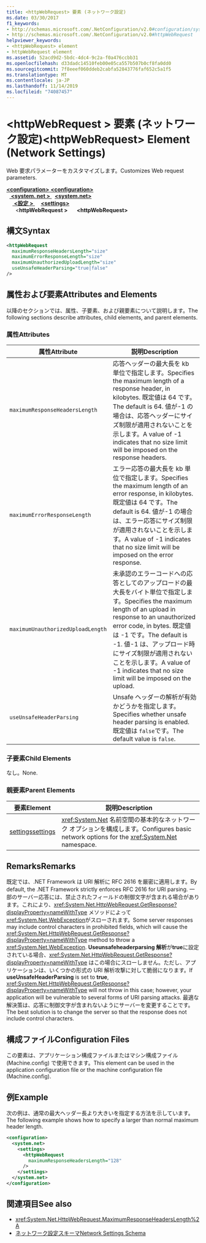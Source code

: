 ```yaml
---
title: <httpWebRequest> 要素 (ネットワーク設定)
ms.date: 03/30/2017
f1_keywords:
- http://schemas.microsoft.com/.NetConfiguration/v2.0#configuration/system.net/settings/httpWebRequest
- http://schemas.microsoft.com/.NetConfiguration/v2.0#httpWebRequest
helpviewer_keywords:
- <httpWebRequest> element
- httpWebRequest element
ms.assetid: 52acd9d2-5bdc-4dc4-9c2a-f0a476ccbb31
ms.openlocfilehash: d33dadc14510feb00e05ca557b507b0cf8fa0dd0
ms.sourcegitcommit: 7f8eeef060ddeb2cabfa52843776faf652c5a1f5
ms.translationtype: MT
ms.contentlocale: ja-JP
ms.lasthandoff: 11/14/2019
ms.locfileid: "74087457"
---
```

# <a name="httpwebrequest-element-network-settings"></a><span data-ttu-id="d01de-102">\<httpWebRequest > 要素 (ネットワーク設定)</span><span class="sxs-lookup"><span data-stu-id="d01de-102">\<httpWebRequest> Element (Network Settings)</span></span>
<span data-ttu-id="d01de-103">Web 要求パラメーターをカスタマイズします。</span><span class="sxs-lookup"><span data-stu-id="d01de-103">Customizes Web request parameters.</span></span>  

<span data-ttu-id="d01de-104">[ **\<configuration>** ](../configuration-element.md)</span><span class="sxs-lookup"><span data-stu-id="d01de-104">[**\<configuration>**](../configuration-element.md)</span></span>\
<span data-ttu-id="d01de-105">&nbsp;&nbsp;[ **\<system. net >** ](system-net-element-network-settings.md)</span><span class="sxs-lookup"><span data-stu-id="d01de-105">&nbsp;&nbsp;[**\<system.net>**](system-net-element-network-settings.md)</span></span>\
<span data-ttu-id="d01de-106">&nbsp;&nbsp;&nbsp;&nbsp;[ **\<設定 >** ](settings-element-network-settings.md)</span><span class="sxs-lookup"><span data-stu-id="d01de-106">&nbsp;&nbsp;&nbsp;&nbsp;[**\<settings>**](settings-element-network-settings.md)</span></span>\
<span data-ttu-id="d01de-107">&nbsp;&nbsp;&nbsp;&nbsp;&nbsp;&nbsp;\<**httpWebRequest >**</span><span class="sxs-lookup"><span data-stu-id="d01de-107">&nbsp;&nbsp;&nbsp;&nbsp;&nbsp;&nbsp;**\<httpWebRequest>**</span></span>

## <a name="syntax"></a><span data-ttu-id="d01de-108">構文</span><span class="sxs-lookup"><span data-stu-id="d01de-108">Syntax</span></span>  
  
```xml  
<httpWebRequest  
  maximumResponseHeadersLength="size"  
  maximumErrorResponseLength="size"  
  maximumUnauthorizedUploadLength="size"  
  useUnsafeHeaderParsing="true|false"  
/>  
```  
  
## <a name="attributes-and-elements"></a><span data-ttu-id="d01de-109">属性および要素</span><span class="sxs-lookup"><span data-stu-id="d01de-109">Attributes and Elements</span></span>  
 <span data-ttu-id="d01de-110">以降のセクションでは、属性、子要素、および親要素について説明します。</span><span class="sxs-lookup"><span data-stu-id="d01de-110">The following sections describe attributes, child elements, and parent elements.</span></span>  
  
### <a name="attributes"></a><span data-ttu-id="d01de-111">属性</span><span class="sxs-lookup"><span data-stu-id="d01de-111">Attributes</span></span>  
  
|<span data-ttu-id="d01de-112">**属性**</span><span class="sxs-lookup"><span data-stu-id="d01de-112">**Attribute**</span></span>|<span data-ttu-id="d01de-113">**説明**</span><span class="sxs-lookup"><span data-stu-id="d01de-113">**Description**</span></span>|  
|-------------------|---------------------|  
|`maximumResponseHeadersLength`|<span data-ttu-id="d01de-114">応答ヘッダーの最大長を kb 単位で指定します。</span><span class="sxs-lookup"><span data-stu-id="d01de-114">Specifies the maximum length of a response header, in kilobytes.</span></span> <span data-ttu-id="d01de-115">既定値は 64 です。</span><span class="sxs-lookup"><span data-stu-id="d01de-115">The default is 64.</span></span> <span data-ttu-id="d01de-116">値が-1 の場合は、応答ヘッダーにサイズ制限が適用されないことを示します。</span><span class="sxs-lookup"><span data-stu-id="d01de-116">A value of -1 indicates that no size limit will be imposed on the response headers.</span></span>|  
|`maximumErrorResponseLength`|<span data-ttu-id="d01de-117">エラー応答の最大長を kb 単位で指定します。</span><span class="sxs-lookup"><span data-stu-id="d01de-117">Specifies the maximum length of an error response, in kilobytes.</span></span> <span data-ttu-id="d01de-118">既定値は 64 です。</span><span class="sxs-lookup"><span data-stu-id="d01de-118">The default is 64.</span></span> <span data-ttu-id="d01de-119">値が-1 の場合は、エラー応答にサイズ制限が適用されないことを示します。</span><span class="sxs-lookup"><span data-stu-id="d01de-119">A value of -1 indicates that no size limit will be imposed on the error response.</span></span>|  
|`maximumUnauthorizedUploadLength`|<span data-ttu-id="d01de-120">未承認のエラーコードへの応答としてのアップロードの最大長をバイト単位で指定します。</span><span class="sxs-lookup"><span data-stu-id="d01de-120">Specifies the maximum length of an upload in response to an unauthorized error code, in bytes.</span></span> <span data-ttu-id="d01de-121">既定値は -1 です。</span><span class="sxs-lookup"><span data-stu-id="d01de-121">The default is -1.</span></span> <span data-ttu-id="d01de-122">値-1 は、アップロード時にサイズ制限が適用されないことを示します。</span><span class="sxs-lookup"><span data-stu-id="d01de-122">A value of -1 indicates that no size limit will be imposed on the upload.</span></span>|  
|`useUnsafeHeaderParsing`|<span data-ttu-id="d01de-123">Unsafe ヘッダーの解析が有効かどうかを指定します。</span><span class="sxs-lookup"><span data-stu-id="d01de-123">Specifies whether unsafe header parsing is enabled.</span></span> <span data-ttu-id="d01de-124">既定値は `false`です。</span><span class="sxs-lookup"><span data-stu-id="d01de-124">The default value is `false`.</span></span>|  
  
### <a name="child-elements"></a><span data-ttu-id="d01de-125">子要素</span><span class="sxs-lookup"><span data-stu-id="d01de-125">Child Elements</span></span>  
 <span data-ttu-id="d01de-126">なし。</span><span class="sxs-lookup"><span data-stu-id="d01de-126">None.</span></span>  
  
### <a name="parent-elements"></a><span data-ttu-id="d01de-127">親要素</span><span class="sxs-lookup"><span data-stu-id="d01de-127">Parent Elements</span></span>  
  
|<span data-ttu-id="d01de-128">**要素**</span><span class="sxs-lookup"><span data-stu-id="d01de-128">**Element**</span></span>|<span data-ttu-id="d01de-129">**説明**</span><span class="sxs-lookup"><span data-stu-id="d01de-129">**Description**</span></span>|  
|-----------------|---------------------|  
|[<span data-ttu-id="d01de-130">settings</span><span class="sxs-lookup"><span data-stu-id="d01de-130">settings</span></span>](settings-element-network-settings.md)|<span data-ttu-id="d01de-131"><xref:System.Net> 名前空間の基本的なネットワーク オプションを構成します。</span><span class="sxs-lookup"><span data-stu-id="d01de-131">Configures basic network options for the <xref:System.Net> namespace.</span></span>|  
  
## <a name="remarks"></a><span data-ttu-id="d01de-132">Remarks</span><span class="sxs-lookup"><span data-stu-id="d01de-132">Remarks</span></span>  
 <span data-ttu-id="d01de-133">既定では、.NET Framework は URI 解析に RFC 2616 を厳密に適用します。</span><span class="sxs-lookup"><span data-stu-id="d01de-133">By default, the .NET Framework strictly enforces RFC 2616 for URI parsing.</span></span> <span data-ttu-id="d01de-134">一部のサーバー応答には、禁止されたフィールドの制御文字が含まれる場合があります。これにより、<xref:System.Net.HttpWebRequest.GetResponse?displayProperty=nameWithType> メソッドによって <xref:System.Net.WebException>がスローされます。</span><span class="sxs-lookup"><span data-stu-id="d01de-134">Some server responses may include control characters in prohibited fields, which will cause the <xref:System.Net.HttpWebRequest.GetResponse?displayProperty=nameWithType> method to throw a <xref:System.Net.WebException>.</span></span> <span data-ttu-id="d01de-135">**Useunsafeheaderparsing 解析**が**true**に設定されている場合、<xref:System.Net.HttpWebRequest.GetResponse?displayProperty=nameWithType> はこの場合にスローしません。ただし、アプリケーションは、いくつかの形式の URI 解析攻撃に対して脆弱になります。</span><span class="sxs-lookup"><span data-stu-id="d01de-135">If **useUnsafeHeaderParsing** is set to **true**, <xref:System.Net.HttpWebRequest.GetResponse?displayProperty=nameWithType> will not throw in this case; however, your application will be vulnerable to several forms of URI parsing attacks.</span></span> <span data-ttu-id="d01de-136">最適な解決策は、応答に制御文字が含まれないようにサーバーを変更することです。</span><span class="sxs-lookup"><span data-stu-id="d01de-136">The best solution is to change the server so that the response does not include control characters.</span></span>  
  
## <a name="configuration-files"></a><span data-ttu-id="d01de-137">構成ファイル</span><span class="sxs-lookup"><span data-stu-id="d01de-137">Configuration Files</span></span>  
 <span data-ttu-id="d01de-138">この要素は、アプリケーション構成ファイルまたはマシン構成ファイル (Machine.config) で使用できます。</span><span class="sxs-lookup"><span data-stu-id="d01de-138">This element can be used in the application configuration file or the machine configuration file (Machine.config).</span></span>  
  
## <a name="example"></a><span data-ttu-id="d01de-139">例</span><span class="sxs-lookup"><span data-stu-id="d01de-139">Example</span></span>  
 <span data-ttu-id="d01de-140">次の例は、通常の最大ヘッダー長より大きいを指定する方法を示しています。</span><span class="sxs-lookup"><span data-stu-id="d01de-140">The following example shows how to specify a larger than normal maximum header length.</span></span>  
  
```xml  
<configuration>  
  <system.net>  
    <settings>  
      <httpWebRequest  
        maximumResponseHeadersLength="128"  
      />  
    </settings>  
  </system.net>  
</configuration>  
```  
  
## <a name="see-also"></a><span data-ttu-id="d01de-141">関連項目</span><span class="sxs-lookup"><span data-stu-id="d01de-141">See also</span></span>

- <xref:System.Net.HttpWebRequest.MaximumResponseHeadersLength%2A>
- [<span data-ttu-id="d01de-142">ネットワーク設定スキーマ</span><span class="sxs-lookup"><span data-stu-id="d01de-142">Network Settings Schema</span></span>](index.md)
